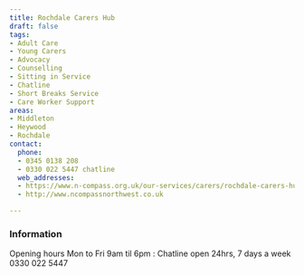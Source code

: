 ```yaml
---
title: Rochdale Carers Hub
draft: false
tags:
- Adult Care
- Young Carers
- Advocacy
- Counselling
- Sitting in Service
- Chatline
- Short Breaks Service
- Care Worker Support
areas:
- Middleton
- Heywood
- Rochdale
contact:
  phone:
  - 0345 0138 208
  - 0330 022 5447 chatline
  web_addresses:
  - https://www.n-compass.org.uk/our-services/carers/rochdale-carers-hub
  - http://www.ncompassnorthwest.co.uk

---
```


### Information
Opening hours Mon to Fri  9am til 6pm :
Chatline open 24hrs, 7 days a week 0330 022 5447